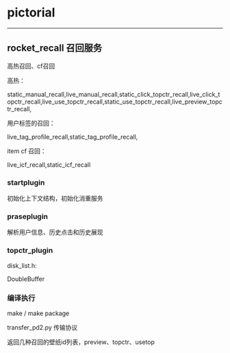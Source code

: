# pictorial
***
## rocket_recall 召回服务

高热召回、cf召回

高热：

static_manual_recall,live_manual_recall,static_click_topctr_recall,live_click_topctr_recall,live_use_topctr_recall,static_use_topctr_recall,live_preview_topctr_recall,

用户标签的召回：

live_tag_profile_recall,static_tag_profile_recall,

item cf 召回：

live_icf_recall,static_icf_recall

### startplugin

初始化上下文结构，初始化消重服务

### praseplugin

解析用户信息、历史点击和历史展现

### topctr_plugin

disk_list.h:

DoubleBuffer

### 编译执行

make / make package

transfer_pd2.py 传输协议

返回几种召回的壁纸id列表，preview、topctr、usetop
